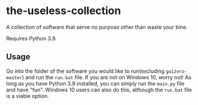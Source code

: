 # the-useless-collection
A collection of software that serve no purpose other than waste your time.

Requires Python 3.9.

## Usage
Go into the folder of the software you would like to run(excluding `guizero-master`) and run the `run.bat` file. If you are not on Windows 10, worry not! As long as you have Python 3.9 installed, you can simply run the `main.py` file and have "fun". Windows 10 users can also do this, although the `run.bat` file is a viable option.
